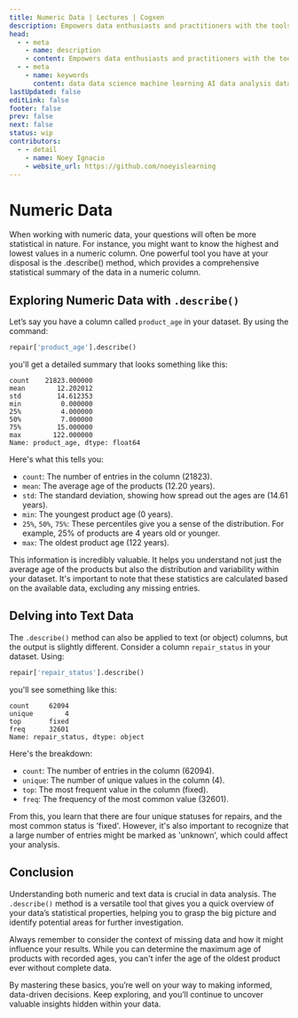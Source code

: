 ```yaml
---
title: Numeric Data | Lectures | Cogxen
description: Empowers data enthusiasts and practitioners with the tools and knowledge to unlock the potential of data.
head:
  - - meta
    - name: description
    - content: Empowers data enthusiasts and practitioners with the tools and knowledge to unlock the potential of data.
  - - meta
    - name: keywords
      content: data data science machine learning AI data analysis data-driven data enthusiasts data practitioners
lastUpdated: false
editLink: false
footer: false
prev: false
next: false
status: wip
contributors:
  - - detail
    - name: Noey Ignacio
    - website_url: https://github.com/noeyislearning
---
```


# Numeric Data

When working with numeric data, your questions will often be more statistical in nature. For instance, you might want to know the highest and lowest values in a numeric column. One powerful tool you have at your disposal is the .describe() method, which provides a comprehensive statistical summary of the data in a numeric column.

## Exploring Numeric Data with `.describe()`

Let’s say you have a column called `product_age` in your dataset. By using the command:

```python
repair['product_age'].describe()
```

you'll get a detailed summary that looks something like this:

```plaintext
count    21823.000000
mean        12.202012
std         14.612353
min          0.000000
25%          4.000000
50%          7.000000
75%         15.000000
max        122.000000
Name: product_age, dtype: float64
```

Here's what this tells you:

- `count`: The number of entries in the column (21823).
- `mean`: The average age of the products (12.20 years).
- `std`: The standard deviation, showing how spread out the ages are (14.61 years).
- `min`: The youngest product age (0 years).
- `25%`, `50%`, `75%`: These percentiles give you a sense of the distribution. For example, 25% of products are 4 years old or younger.
- `max`: The oldest product age (122 years).

This information is incredibly valuable. It helps you understand not just the average age of the products but also the distribution and variability within your dataset. It's important to note that these statistics are calculated based on the available data, excluding any missing entries.

## Delving into Text Data

The `.describe()` method can also be applied to text (or object) columns, but the output is slightly different. Consider a column `repair_status` in your dataset. Using:

```python
repair['repair_status'].describe()
```

you'll see something like this:

```plaintext
count     62094
unique        4
top       fixed
freq      32601
Name: repair_status, dtype: object
```

Here's the breakdown:

- `count`: The number of entries in the column (62094).
- `unique`: The number of unique values in the column (4).
- `top`: The most frequent value in the column (fixed).
- `freq`: The frequency of the most common value (32601).

From this, you learn that there are four unique statuses for repairs, and the most common status is 'fixed'. However, it's also important to recognize that a large number of entries might be marked as 'unknown', which could affect your analysis.

## Conclusion

Understanding both numeric and text data is crucial in data analysis. The `.describe()` method is a versatile tool that gives you a quick overview of your data’s statistical properties, helping you to grasp the big picture and identify potential areas for further investigation.

Always remember to consider the context of missing data and how it might influence your results. While you can determine the maximum age of products with recorded ages, you can't infer the age of the oldest product ever without complete data.

By mastering these basics, you’re well on your way to making informed, data-driven decisions. Keep exploring, and you’ll continue to uncover valuable insights hidden within your data.

